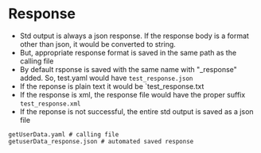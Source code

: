 # Response

- Std output is always a json response. If the response body is a format other than json, it would be converted to string.
- But, appropriate response format is saved in the same path as the calling file
- By default rsponse is saved with the same name with "\_response" added. So, test.yaml would have `test_response.json`
- If the reponse is plain text it would be `test_response.txt
- If the response is xml, the response file would have the proper suffix `test_response.xml`
- If the reponse is not successful, the entire std output is saved as a json file

```shell
getUserData.yaml # calling file
getuserData_response.json # automated saved response
```
